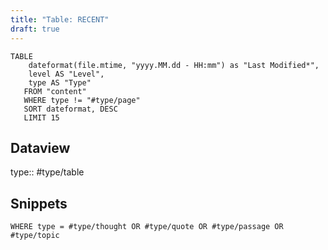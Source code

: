 ```yaml
---
title: "Table: RECENT"
draft: true
---
```

```dataview
TABLE 
	dateformat(file.mtime, "yyyy.MM.dd - HH:mm") as "Last Modified*",
	level AS "Level",
	type AS "Type"
   FROM "content"
   WHERE type != "#type/page"
   SORT dateformat, DESC
   LIMIT 15
```


## Dataview
type:: #type/table

## Snippets
```dataview
WHERE type = #type/thought OR #type/quote OR #type/passage OR #type/topic
```